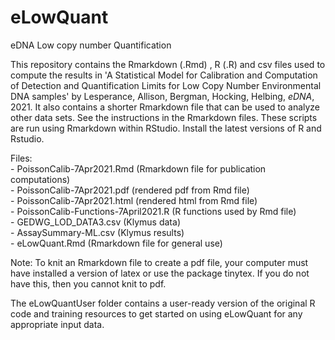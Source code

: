 # eLowQuant
eDNA Low copy number Quantification

This repository contains the Rmarkdown (.Rmd) , R (.R) and csv files used to compute the results in 'A Statistical Model for Calibration and Computation of Detection and Quantification Limits for Low Copy Number Environmental DNA samples' by Lesperance, Allison, Bergman, Hocking, Helbing, *eDNA*, 2021.  It also contains a shorter Rmarkdown file that can be used to analyze other data sets.  See the instructions in the Rmarkdown files.  These scripts are run using Rmarkdown within RStudio.  Install the latest versions of R and Rstudio.

Files:  
	- PoissonCalib-7Apr2021.Rmd (Rmarkdown file for publication computations)  
	- PoissonCalib-7Apr2021.pdf (rendered pdf from Rmd file)  
	- PoissonCalib-7Apr2021.html (rendered html from Rmd file)  
	- PoissonCalib-Functions-7April2021.R (R functions used by Rmd file)   
	- GEDWG_LOD_DATA3.csv (Klymus data)   
	- AssaySummary-ML.csv (Klymus results)  
	- eLowQuant.Rmd (Rmarkdown file for general use)  

Note:  To knit an Rmarkdown file to create a pdf file, your computer must have installed a version of latex or use the package tinytex.  If you do not have this, then you cannot knit to pdf.

The eLowQuantUser folder contains a user-ready version of the original R code and training resources to get started on using eLowQuant for any appropriate input data.

